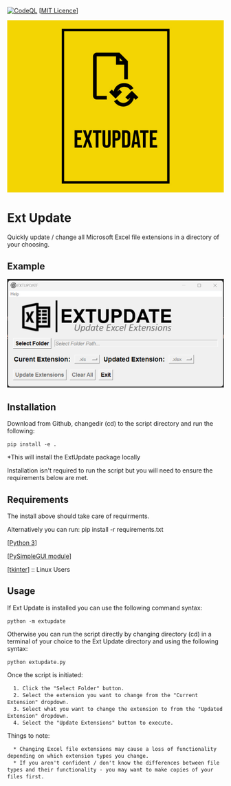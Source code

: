 [![CodeQL](https://github.com/sorzkode/extupdate/actions/workflows/codeql.yml/badge.svg)](https://github.com/sorzkode/extupdate/actions/workflows/codeql.yml)
[[MIT Licence](https://en.wikipedia.org/wiki/MIT_License)]


![alt text](https://raw.githubusercontent.com/sorzkode/extupdate/master/assets/extupgit.png)

# Ext Update

Quickly update / change all Microsoft Excel file extensions in a directory of your choosing.

## Example

![alt text](https://raw.githubusercontent.com/sorzkode/extupdate/master/assets/example.png)

## Installation

Download from Github, changedir (cd) to the script directory and run the following:
```
pip install -e .
```
*This will install the ExtUpdate package locally 

Installation isn't required to run the script but you will need to ensure the requirements below are met.

## Requirements

The install above should take care of requirments.

Alternatively you can run: pip install -r requirements.txt

  [[Python 3](https://www.python.org/downloads/)]

  [[PySimpleGUI module](https://pypi.org/project/PySimpleGUI/)]

  [[tkinter](https://docs.python.org/3/library/tkinter.html)] :: Linux Users

## Usage

If Ext Update is installed you can use the following command syntax:
```
python -m extupdate
```
Otherwise you can run the script directly by changing directory (cd) in a terminal of your choice to the Ext Update directory and using the following syntax:
```
python extupdate.py
```
Once the script is initiated: 
```
  1. Click the "Select Folder" button.
  2. Select the extension you want to change from the "Current Extension" dropdown.
  3. Select what you want to change the extension to from the "Updated Extension" dropdown.
  4. Select the "Update Extensions" button to execute.
```

Things to note:
```
  * Changing Excel file extensions may cause a loss of functionality depending on which extension types you change.
  * If you aren't confident / don't know the differences between file types and their functionality - you may want to make copies of your files first.
```





